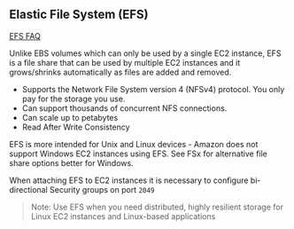 ## Elastic File System (EFS)
[EFS FAQ](https://aws.amazon.com/efs/faq/)

Unlike EBS volumes which can only be used by a single EC2 instance, EFS is a file share that can be used by multiple EC2 instances and it grows/shrinks automatically as files are added and removed.

- Supports the Network File System version 4 (NFSv4) protocol. You only pay for the storage you use.
- Can support thousands of concurrent NFS connections.
- Can scale up to petabytes
- Read After Write Consistency

EFS is more intended for Unix and Linux devices - Amazon does not support Windows EC2 instances using EFS. See FSx for alternative file share options better for Windows.

When attaching EFS to EC2 instances it is necessary to configure bi-directional Security groups on port `2049`

>Note: Use EFS when you need distributed, highly resilient storage for Linux EC2 instances and Linux-based applications
